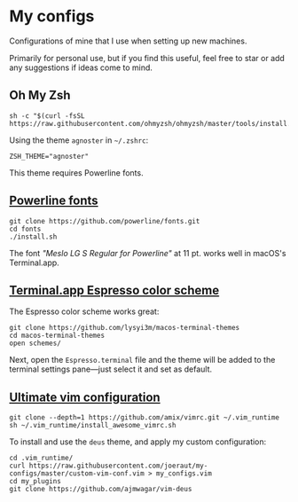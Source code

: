 # My configs

Configurations of mine that I use when setting up new machines.

Primarily for personal use, but if you find this useful, feel free to star or add any suggestions if ideas come to mind.


## Oh My Zsh

```
sh -c "$(curl -fsSL https://raw.githubusercontent.com/ohmyzsh/ohmyzsh/master/tools/install.sh)"
```

Using the theme `agnoster` in `~/.zshrc`:

```
ZSH_THEME="agnoster"
```

This theme requires Powerline fonts.

## [Powerline fonts](https://github.com/powerline/fonts)

```
git clone https://github.com/powerline/fonts.git
cd fonts
./install.sh
```

The font *"Meslo LG S Regular for Powerline"* at 11 pt. works well in macOS's Terminal.app.

## [Terminal.app Espresso color scheme](https://github.com/lysyi3m/macos-terminal-themes)

The Espresso color scheme works great:

```
git clone https://github.com/lysyi3m/macos-terminal-themes
cd macos-terminal-themes
open schemes/
```

Next, open the `Espresso.terminal` file and the theme will be added to the terminal settings pane—just select it and set as default.

## [Ultimate vim configuration](https://github.com/amix/vimrc)

```
git clone --depth=1 https://github.com/amix/vimrc.git ~/.vim_runtime
sh ~/.vim_runtime/install_awesome_vimrc.sh
```

To install and use the `deus` theme, and apply my custom configuration:

```
cd .vim_runtime/
curl https://raw.githubusercontent.com/joeraut/my-configs/master/custom-vim-conf.vim > my_configs.vim
cd my_plugins
git clone https://github.com/ajmwagar/vim-deus
```
